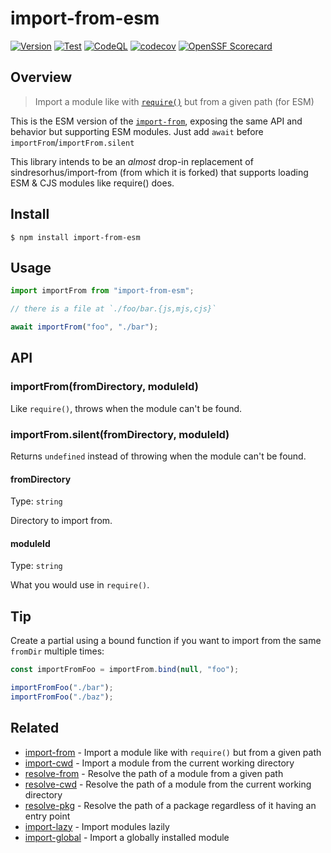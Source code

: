 # import-from-esm

[![Version](https://badgen.net/npm/v/import-from-esm?icon=npm)](https://badgen.net/npm/v/import-from-esm)
[![Test](https://github.com/sheerlox/import-from-esm/actions/workflows/test.yml/badge.svg?branch=main)](https://github.com/sheerlox/import-from-esm/actions/workflows/test.yml)
[![CodeQL](https://github.com/sheerlox/import-from-esm/actions/workflows/codeql.yml/badge.svg?branch=main)](https://github.com/sheerlox/import-from-esm/actions/workflows/codeql.yml)
[![codecov](https://codecov.io/gh/sheerlox/import-from-esm/graph/badge.svg?token=F1N0PLY45Z)](https://codecov.io/gh/sheerlox/import-from-esm)
[![OpenSSF Scorecard](https://api.securityscorecards.dev/projects/github.com/sheerlox/import-from-esm/badge)](https://securityscorecards.dev/viewer/?uri=github.com/sheerlox/import-from-esm)

## Overview

> Import a module like with [`require()`](https://nodejs.org/api/modules.html#modules_require_id) but from a given path (for ESM)

This is the ESM version of the [`import-from`](https://github.com/sindresorhus/import-from), exposing the same API and behavior but supporting ESM modules. Just add `await` before `importFrom`/`importFrom.silent`

This library intends to be an _almost_ drop-in replacement of sindresorhus/import-from (from which it is forked) that supports loading ESM & CJS modules like require() does.

## Install

```
$ npm install import-from-esm
```

## Usage

```js
import importFrom from "import-from-esm";

// there is a file at `./foo/bar.{js,mjs,cjs}`

await importFrom("foo", "./bar");
```

## API

### importFrom(fromDirectory, moduleId)

Like `require()`, throws when the module can't be found.

### importFrom.silent(fromDirectory, moduleId)

Returns `undefined` instead of throwing when the module can't be found.

#### fromDirectory

Type: `string`

Directory to import from.

#### moduleId

Type: `string`

What you would use in `require()`.

## Tip

Create a partial using a bound function if you want to import from the same `fromDir` multiple times:

```js
const importFromFoo = importFrom.bind(null, "foo");

importFromFoo("./bar");
importFromFoo("./baz");
```

## Related

- [import-from](https://github.com/sindresorhus/import-from) - Import a module like with `require()` but from a given path
- [import-cwd](https://github.com/sindresorhus/import-cwd) - Import a module from the current working directory
- [resolve-from](https://github.com/sindresorhus/resolve-from) - Resolve the path of a module from a given path
- [resolve-cwd](https://github.com/sindresorhus/resolve-cwd) - Resolve the path of a module from the current working directory
- [resolve-pkg](https://github.com/sindresorhus/resolve-pkg) - Resolve the path of a package regardless of it having an entry point
- [import-lazy](https://github.com/sindresorhus/import-lazy) - Import modules lazily
- [import-global](https://github.com/sindresorhus/import-global) - Import a globally installed module
